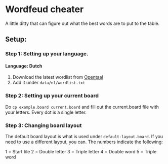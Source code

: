 # Wordfeud cheater

A little ditty that can figure out what the best words are to put to the table.

## Setup:
### Step 1: Setting up your language.
#### Language: Dutch
1. Download the latest wordlist from [Opentaal](https://github.com/OpenTaal/opentaal-wordlist)
2. Add it under `data/nl/wordlist.txt`

### Step 2: Setting up your current board
Do `cp example.board current.board` and fill out the current.board file with your letters. Every dot is a single letter.

### Step 3: Changing board layout
The default board layout is what is used under `default-layout.board`. If you need to use a different layout, you can. The numbers indicate the following:

1 = Start tile
2 = Double letter
3 = Triple letter
4 = Double word
5 = Triple word
